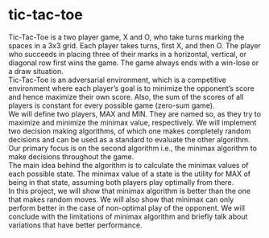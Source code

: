 # tic-tac-toe
Tic-Tac-Toe is a two player game, X and O, who take turns marking the spaces in a 3x3 grid. Each player takes turns, first X, and then O. The player who succeeds in placing three of their marks in a horizontal, vertical, or diagonal row first wins the game. The game always ends with a win-lose or a draw situation. 
<br>
Tic-Tac-Toe is an adversarial environment, which is a competitive environment where each player’s goal is to minimize the opponent’s score and hence maximize their own score. Also, the sum of the scores of all players is constant for every possible game (zero-sum game). 
<br>
We will define two players, MAX and MIN. They are named so, as they try to maximize and minimize the minimax value, respectively. We will implement two decision making algorithms, of which one makes completely random decisions and can be used as a standard to evaluate the other algorithm. Our primary focus is on the second algorithm i.e., the minimax algorithm to make decisions throughout the game. 
<br>
The main idea behind the algorithm is to calculate the minimax values of each possible state. The minimax value of a state is the utility for MAX of being in that state, assuming both players play optimally from there. 
<br>
In this project, we will show that minimax algorithm is better than the one that makes random moves. We will also show that minimax can only perform better in the case of non-optimal play of the opponent. We will conclude with the limitations of minimax algorithm and briefly talk about variations that have better performance.
